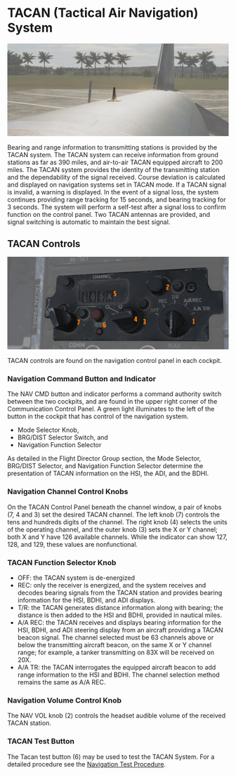 # TACAN (Tactical Air Navigation) System

![external_tacan_antenna](../../img/ext_f4_tacan_antenna.jpg)

Bearing and range information to transmitting stations is provided by the TACAN
system. The TACAN system can receive information from ground stations as far as
390 miles, and air-to-air TACAN equipped aircraft to 200 miles. The TACAN system
provides the identity of the transmitting station and the dependability of the
signal received. Course deviation is calculated and displayed on navigation
systems set in TACAN mode. If a TACAN signal is invalid, a warning is displayed.
In the event of a signal loss, the system continues providing range tracking for
15 seconds, and bearing tracking for 3 seconds. The system will perform a
self-test after a signal loss to confirm function on the control panel. Two
TACAN antennas are provided, and signal switching is automatic to maintain the
best signal.

## TACAN Controls

![tacan_general](../../img/pilot_tacan.jpg)

TACAN controls are found on the navigation control panel in each cockpit.

### Navigation Command Button and Indicator

The NAV CMD button and indicator performs a command authority switch between the
two cockpits, and are found in the upper right corner of the Communication
Control Panel. A green light illuminates to the left of the button in the
cockpit that has control of the navigation system.

- Mode Selector Knob,
- BRG/DIST Selector Switch, and
- Navigation Function Selector

As detailed in the Flight Director Group section, the Mode Selector, BRG/DIST
Selector, and Navigation Function Selector determine the presentation of TACAN
information on the HSI, the ADI, and the BDHI.

### Navigation Channel Control Knobs

On the TACAN Control Panel beneath the channel window, a pair of knobs (7, 4 and 3) set the
desired TACAN channel. The left knob (<num>7</num>) controls the tens and hundreds digits of the
channel. The right knob (<num>4</num>) selects the units of the operating channel, and the
outer knob (<num>3</num>) sets the X or Y channel; both X and Y have 126 available channels.
While the indicator can show 127, 128, and 129, these values are nonfunctional.

### TACAN Function Selector Knob

- OFF: the TACAN system is de-energized
- REC: only the receiver is energized, and the system receives and decodes
  bearing signals from the TACAN station and provides bearing information for
  the HSI, BDHI, and ADI displays.
- T/R: the TACAN generates distance information along with bearing; the distance
  is then added to the HSI and BDHI, provided in nautical miles.
- A/A REC: the TACAN receives and displays bearing information for the HSI,
  BDHI, and ADI steering display from an aircraft providing a TACAN beacon
  signal. The channel selected must be 63 channels above or below the
  transmitting aircraft beacon, on the same X or Y channel range; for example, a
  tanker transmitting on 83X will be received on 20X.
- A/A TR: the TACAN interrogates the equipped aircraft beacon to add range
  information to the HSI and BDHI. The channel selection method remains the same
  as A/A REC.

### Navigation Volume Control Knob

The NAV VOL knob (<num>2</num>) controls the headset audible volume of the received TACAN
station.

### TACAN Test Button

The Tacan test button (<num>6</num>) may be used to test the TACAN System. For a detailed procedure see
the [Navigation Test Procedure](../../procedures/bit_tests/navigation_tests.md).
